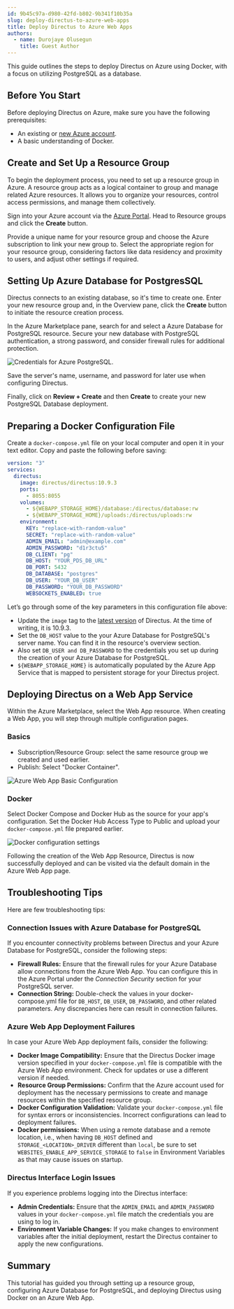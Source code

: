 ```yaml
---
id: 9b45c97a-d980-42fd-b802-9b341f10b35a
slug: deploy-directus-to-azure-web-apps
title: Deploy Directus to Azure Web Apps
authors:
  - name: Durojaye Olusegun
    title: Guest Author
---
```

This guide outlines the steps to deploy Directus on Azure using Docker, with a focus on utilizing PostgreSQL as a database.

## Before You Start

Before deploying Directus on Azure, make sure you have the following prerequisites:

- An existing or [new Azure account](https://go.microsoft.com).
- A basic understanding of Docker.

## Create and Set Up a Resource Group

To begin the deployment process, you need to set up a resource group in Azure. A resource group acts as a logical container to group and manage related Azure resources. It allows you to organize your resources, control access permissions, and manage them collectively.

Sign into your Azure account via the [Azure Portal](https://portal.azure.com/). Head to Resource groups and click the **Create** button.

Provide a unique name for your resource group and choose the Azure subscription to link your new group to. Select the appropriate region for your resource group, considering factors like data residency and proximity to users, and adjust other settings if required.

## Setting Up Azure Database for PostgresSQL

Directus connects to an existing database, so it's time to create one. Enter your new resource group and, in the Overview pane, click the **Create** button to initiate the resource creation process.

In the Azure Marketplace pane, search for and select a Azure Database for PostgreSQL resource. Secure your new database with PostgreSQL authentication, a strong password, and consider firewall rules for additional protection.

![Credentials for Azure PostgreSQL.](https://product-team.directus.app/assets/462fae47-6e45-4d5f-8a59-b70003b566b6.webp)

Save the server's name, username, and password for later use when configuring Directus.

Finally, click on **Review + Create** and then **Create** to create your new PostgreSQL Database deployment.

## Preparing a Docker Configuration File

Create a `docker-compose.yml` file on your local computer and open it in your text editor. Copy and paste the following before saving:

```yml
version: "3"
services:
  directus:
    image: directus/directus:10.9.3
    ports:
      - 8055:8055
    volumes:
      - ${WEBAPP_STORAGE_HOME}/database:/directus/database:rw
      - ${WEBAPP_STORAGE_HOME}/uploads:/directus/uploads:rw
    environment:
      KEY: "replace-with-random-value"
      SECRET: "replace-with-random-value"
      ADMIN_EMAIL: "admin@example.com"
      ADMIN_PASSWORD: "d1r3ctu5"
      DB_CLIENT: "pg"
      DB_HOST: "YOUR_PDS_DB_URL"
      DB_PORT: 5432
      DB_DATABASE: "postgres"
      DB_USER: "YOUR_DB_USER"
      DB_PASSWORD: "YOUR_DB_PASSWORD"
      WEBSOCKETS_ENABLED: true
```

Let’s go through some of the key parameters in this configuration file above:

- Update the `image` tag to the [latest version](https://github.com/directus/directus/releases) of Directus. At the time of writing, it is 10.9.3.
- Set the `DB_HOST` value to the your Azure Database for PostgreSQL's server name. You can find it in the resource's overview section.
- Also set `DB_USER and DB_PASSWORD` to the credentials you set up during the creation of your Azure Database for PostgreSQL.
- `${WEBAPP_STORAGE_HOME}` is automatically populated by the Azure App Service that is mapped to persistent storage for your Directus project.

## Deploying Directus on a Web App Service

Within the Azure Marketplace, select the Web App resource. When creating a Web App, you will step through multiple configuration pages.

### Basics

- Subscription/Resource Group: select the same resource group we created and used earlier.
- Publish: Select "Docker Container".

![Azure Web App Basic Configuration](https://product-team.directus.app/assets/35c156ce-4a44-408f-a698-7d6fe14c1015.webp)

### Docker

Select Docker Compose and Docker Hub as the source for your app's configuration. Set the Docker Hub Access Type to Public and upload your `docker-compose.yml` file prepared earlier.

![Docker configuration settings](https://product-team.directus.app/assets/100acd23-a234-48b0-8b08-b2dc1cc58ee1.webp)

Following the creation of the Web App Resource, Directus is now successfully deployed and can be visited via the default domain in the Azure Web App page.

## Troubleshooting Tips

Here are few troubleshooting tips:

### Connection Issues with Azure Database for PostgreSQL

If you encounter connectivity problems between Directus and your Azure Database for PostgreSQL, consider the following steps:

- **Firewall Rules:** Ensure that the firewall rules for your Azure Database allow connections from the Azure Web App. You can configure this in the Azure Portal under the *Connection Security* section for your PostgreSQL server.
- **Connection String:** Double-check the values in your docker-compose.yml file for `DB_HOST`, `DB_USER`, `DB_PASSWORD`, and other related parameters. Any discrepancies here can result in connection failures.

### Azure Web App Deployment Failures

In case your Azure Web App deployment fails, consider the following:

- **Docker Image Compatibility:** Ensure that the Directus Docker image version specified in your `docker-compose.yml` file is compatible with the Azure Web App environment. Check for updates or use a different version if needed.
- **Resource Group Permissions:** Confirm that the Azure account used for deployment has the necessary permissions to create and manage resources within the specified resource group.
- **Docker Configuration Validation:** Validate your `docker-compose.yml` file for syntax errors or inconsistencies. Incorrect configurations can lead to deployment failures.
- **Docker permissions:** When using a remote database and a remote location, i.e., when having `DB_HOST` defined and `STORAGE_<LOCATION>_DRIVER` different than `local`, be sure to set `WEBSITES_ENABLE_APP_SERVICE_STORAGE` to `false`  in Environment Variables as that may cause issues on startup.

### Directus Interface Login Issues

If you experience problems logging into the Directus interface:

- **Admin Credentials:** Ensure that the `ADMIN_EMAIL` and `ADMIN_PASSWORD` values in your `docker-compose.yml` file match the credentials you are using to log in.
- **Environment Variable Changes:** If you make changes to environment variables after the initial deployment, restart the Directus container to apply the new configurations.

## Summary

This tutorial has guided you through setting up a resource group, configuring Azure Database for PostgreSQL, and deploying Directus using Docker on an Azure Web App.